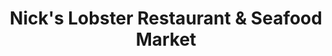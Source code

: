 ---
title: "Nick's Lobster Restaurant & Seafood Market"
url: /brooklyn/nicks-lobster-restaurant-and-seafood-market/
shop: seafood
---